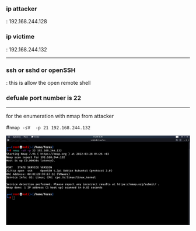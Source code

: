 <h3>ip attacker</h3>: 192.168.244.128

<h3>ip victime</h3>: 192.168.244.132

---------------------------------------------
<h3>ssh or sshd or openSSH </h3>:
this is allow the open remote shell 

<h3>defuale port number is 22</h3>

------------------------------------------------------------

for the enumeration with nmap from attacker

#`nmap -sV  -p 21 192.168.244.132`


<img width="960" alt="keypad" src="https://github.com/ferasku123/Enumeration/blob/main/1-ssh/nmpa.png">



